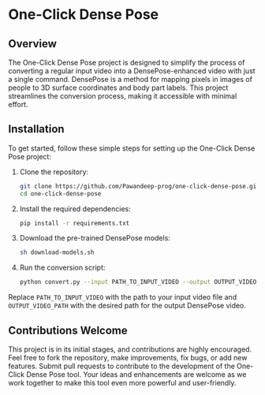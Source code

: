 # One-Click Dense Pose

## Overview

The One-Click Dense Pose project is designed to simplify the process of converting a regular input video into a DensePose-enhanced video with just a single command. DensePose is a method for mapping pixels in images of people to 3D surface coordinates and body part labels. This project streamlines the conversion process, making it accessible with minimal effort.

## Installation

To get started, follow these simple steps for setting up the One-Click Dense Pose project:

1. Clone the repository:

   ```bash
   git clone https://github.com/Pawandeep-prog/one-click-dense-pose.git
   cd one-click-dense-pose
   ```

2. Install the required dependencies:

   ```bash
   pip install -r requirements.txt
   ```

3. Download the pre-trained DensePose models:

   ```bash
   sh download-models.sh
   ```

4. Run the conversion script:

   ```bash
   python convert.py --input PATH_TO_INPUT_VIDEO --output OUTPUT_VIDEO_PATH
   ```

Replace `PATH_TO_INPUT_VIDEO` with the path to your input video file and `OUTPUT_VIDEO_PATH` with the desired path for the output DensePose video.

## Contributions Welcome

This project is in its initial stages, and contributions are highly encouraged. Feel free to fork the repository, make improvements, fix bugs, or add new features. Submit pull requests to contribute to the development of the One-Click Dense Pose tool. Your ideas and enhancements are welcome as we work together to make this tool even more powerful and user-friendly.
